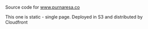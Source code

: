 Source code for www.purnaresa.co

This one is static - single page.
Deployed in S3 and distributed by Cloudfront
